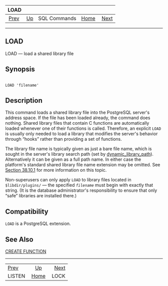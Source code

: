 <!--?xml version="1.0" encoding="UTF-8" standalone="no"?-->

|                LOAD               |                                        |              |                                                       |                               |
| :-------------------------------: | :------------------------------------- | :----------: | ----------------------------------------------------: | ----------------------------: |
| [Prev](sql-listen.html "LISTEN")  | [Up](sql-commands.html "SQL Commands") | SQL Commands | [Home](index.html "PostgreSQL 17devel Documentation") |  [Next](sql-lock.html "LOCK") |

***

## LOAD

LOAD — load a shared library file

## Synopsis

```

LOAD 'filename'
```

## Description

This command loads a shared library file into the PostgreSQL server's address space. If the file has been loaded already, the command does nothing. Shared library files that contain C functions are automatically loaded whenever one of their functions is called. Therefore, an explicit `LOAD` is usually only needed to load a library that modifies the server's behavior through “hooks” rather than providing a set of functions.

The library file name is typically given as just a bare file name, which is sought in the server's library search path (set by [dynamic\_library\_path](runtime-config-client.html#GUC-DYNAMIC-LIBRARY-PATH)). Alternatively it can be given as a full path name. In either case the platform's standard shared library file name extension may be omitted. See [Section 38.10.1](xfunc-c.html#XFUNC-C-DYNLOAD "38.10.1. Dynamic Loading") for more information on this topic.

Non-superusers can only apply `LOAD` to library files located in `$libdir/plugins/` — the specified *`filename`* must begin with exactly that string. (It is the database administrator's responsibility to ensure that only “safe” libraries are installed there.)

## Compatibility

`LOAD` is a PostgreSQL extension.

## See Also

[CREATE FUNCTION](sql-createfunction.html "CREATE FUNCTION")

***

|                                   |                                                       |                               |
| :-------------------------------- | :---------------------------------------------------: | ----------------------------: |
| [Prev](sql-listen.html "LISTEN")  |         [Up](sql-commands.html "SQL Commands")        |  [Next](sql-lock.html "LOCK") |
| LISTEN                            | [Home](index.html "PostgreSQL 17devel Documentation") |                          LOCK |
